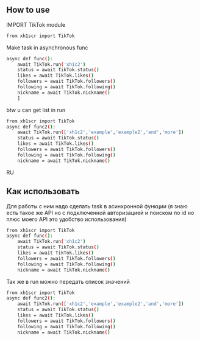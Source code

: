 ## How to use
IMPORT TikTok module
```sh
from xh1scr import TikTok
```
Make task in asynchronous func
```sh
async def func():
	await TikTok.run('xh1c2')
	status = await TikTok.status()
	likes = await TikTok.likes()
	followers = await TikTok.followers()
	following = await TikTok.following()
	nickname = await TikTok.nickname()
	]
```
btw u can get list in run
```sh
from xh1scr import TikTok
async def func2():
	await TikTok.run(['xh1c2','example','example2','and','more'])
	status = await TikTok.status()
	likes = await TikTok.likes()
	followers = await TikTok.followers()
	following = await TikTok.following()
	nickname = await TikTok.nickname()
```
RU

## Как использовать
Для работы с ним надо сделать task в асинхронной функции
(я знаю есть такое же API но с подключенной авторизацией и поиском по id но плюс моего API это удобство использования)
```sh
from xh1scr import TikTok
async def func():
	await TikTok.run('xh1c2') 
	status = await TikTok.status() 
	likes = await TikTok.likes()
	followers = await TikTok.followers()
	following = await TikTok.following()
	nickname = await TikTok.nickname()
```
Так же в run можно передать список значений
```sh
from xh1scr import TikTok
async def func2():
	await TikTok.run(['xh1c2','example','example2','and','more'])
	status = await TikTok.status()
	likes = await TikTok.likes()
	followers = await TikTok.followers()
	following = await TikTok.following()
	nickname = await TikTok.nickname()
```

